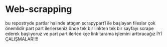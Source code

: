 # Web-scrapping
bu repostryde partlar halinde attıgım scrapypart1 ile başlayan fileslar çok önemlidir part part 
ilerlerseniz önce tek bir linkten tek bir sayfayı scrape ederek başlıyoruz
ve part part ilerledikçe link tarama işlemini arttıracağız İYİ ÇALIŞMALAR!!!!
